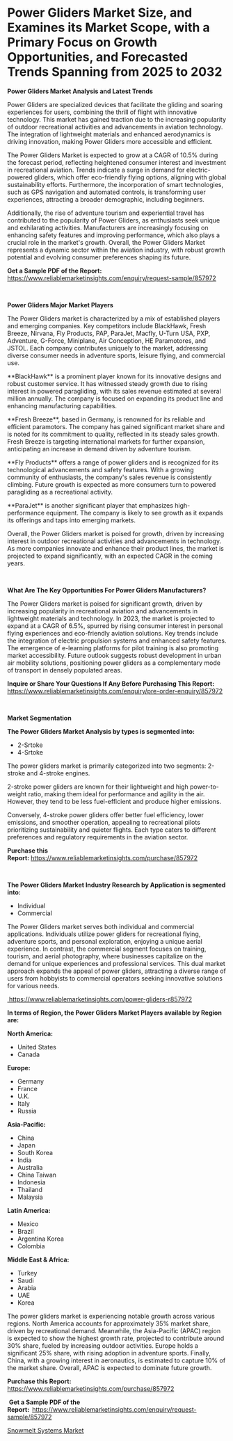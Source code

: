 <p><h1>Power Gliders Market Size, and Examines its Market Scope, with a Primary Focus on Growth Opportunities, and Forecasted Trends Spanning from 2025 to 2032</h1></p><p><strong>Power Gliders Market Analysis and Latest Trends</strong></p>
<p><p>Power Gliders are specialized devices that facilitate the gliding and soaring experiences for users, combining the thrill of flight with innovative technology. This market has gained traction due to the increasing popularity of outdoor recreational activities and advancements in aviation technology. The integration of lightweight materials and enhanced aerodynamics is driving innovation, making Power Gliders more accessible and efficient.</p><p>The Power Gliders Market is expected to grow at a CAGR of 10.5% during the forecast period, reflecting heightened consumer interest and investment in recreational aviation. Trends indicate a surge in demand for electric-powered gliders, which offer eco-friendly flying options, aligning with global sustainability efforts. Furthermore, the incorporation of smart technologies, such as GPS navigation and automated controls, is transforming user experiences, attracting a broader demographic, including beginners.</p><p>Additionally, the rise of adventure tourism and experiential travel has contributed to the popularity of Power Gliders, as enthusiasts seek unique and exhilarating activities. Manufacturers are increasingly focusing on enhancing safety features and improving performance, which also plays a crucial role in the market's growth. Overall, the Power Gliders Market represents a dynamic sector within the aviation industry, with robust growth potential and evolving consumer preferences shaping its future.</p></p>
<p><strong>Get a Sample PDF of the Report:&nbsp;</strong> <a href="https://www.reliablemarketinsights.com/enquiry/request-sample/857972?utm_campaign=2717&utm_medium=2&utm_source=Github&utm_content=ia&utm_term=09042025&utm_id=power-gliders">https://www.reliablemarketinsights.com/enquiry/request-sample/857972</a></p>
<p>&nbsp;</p>
<p><strong>Power Gliders Major Market Players</strong></p>
<p><p>The Power Gliders market is characterized by a mix of established players and emerging companies. Key competitors include BlackHawk, Fresh Breeze, Nirvana, Fly Products, PAP, ParaJet, Macfly, U-Turn USA, PXP, Adventure, G-Force, Miniplane, Air Conception, HE Paramotores, and JSTOL. Each company contributes uniquely to the market, addressing diverse consumer needs in adventure sports, leisure flying, and commercial use.</p><p>**BlackHawk** is a prominent player known for its innovative designs and robust customer service. It has witnessed steady growth due to rising interest in powered paragliding, with its sales revenue estimated at several million annually. The company is focused on expanding its product line and enhancing manufacturing capabilities.</p><p>**Fresh Breeze**, based in Germany, is renowned for its reliable and efficient paramotors. The company has gained significant market share and is noted for its commitment to quality, reflected in its steady sales growth. Fresh Breeze is targeting international markets for further expansion, anticipating an increase in demand driven by adventure tourism.</p><p>**Fly Products** offers a range of power gliders and is recognized for its technological advancements and safety features. With a growing community of enthusiasts, the company's sales revenue is consistently climbing. Future growth is expected as more consumers turn to powered paragliding as a recreational activity.</p><p>**ParaJet** is another significant player that emphasizes high-performance equipment. The company is likely to see growth as it expands its offerings and taps into emerging markets.</p><p>Overall, the Power Gliders market is poised for growth, driven by increasing interest in outdoor recreational activities and advancements in technology. As more companies innovate and enhance their product lines, the market is projected to expand significantly, with an expected CAGR in the coming years.</p></p>
<p>&nbsp;</p>
<p><strong>What Are The Key Opportunities For Power Gliders Manufacturers?</strong></p>
<p><p>The Power Gliders market is poised for significant growth, driven by increasing popularity in recreational aviation and advancements in lightweight materials and technology. In 2023, the market is projected to expand at a CAGR of 6.5%, spurred by rising consumer interest in personal flying experiences and eco-friendly aviation solutions. Key trends include the integration of electric propulsion systems and enhanced safety features. The emergence of e-learning platforms for pilot training is also promoting market accessibility. Future outlook suggests robust development in urban air mobility solutions, positioning power gliders as a complementary mode of transport in densely populated areas.</p></p>
<p><strong>Inquire or Share Your Questions If Any Before Purchasing This Report:</strong> <a href="https://www.reliablemarketinsights.com/enquiry/pre-order-enquiry/857972?utm_campaign=2717&utm_medium=2&utm_source=Github&utm_content=ia&utm_term=09042025&utm_id=power-gliders">https://www.reliablemarketinsights.com/enquiry/pre-order-enquiry/857972</a></p>
<p>&nbsp;</p>
<p><strong>Market Segmentation</strong></p>
<p><strong>The Power Gliders Market Analysis by types is segmented into:</strong></p>
<p><ul><li>2-Srtoke</li><li>4-Srtoke</li></ul></p>
<p><p>The power gliders market is primarily categorized into two segments: 2-stroke and 4-stroke engines. </p><p>2-stroke power gliders are known for their lightweight and high power-to-weight ratio, making them ideal for performance and agility in the air. However, they tend to be less fuel-efficient and produce higher emissions. </p><p>Conversely, 4-stroke power gliders offer better fuel efficiency, lower emissions, and smoother operation, appealing to recreational pilots prioritizing sustainability and quieter flights. Each type caters to different preferences and regulatory requirements in the aviation sector.</p></p>
<p><strong>Purchase this Report:&nbsp;</strong><a href="https://www.reliablemarketinsights.com/purchase/857972?utm_campaign=2717&utm_medium=2&utm_source=Github&utm_content=ia&utm_term=09042025&utm_id=power-gliders">https://www.reliablemarketinsights.com/purchase/857972</a></p>
<p>&nbsp;</p>
<p><strong>The Power Gliders Market Industry Research by Application is segmented into:</strong></p>
<p><ul><li>Individual</li><li>Commercial</li></ul></p>
<p><p>The Power Gliders market serves both individual and commercial applications. Individuals utilize power gliders for recreational flying, adventure sports, and personal exploration, enjoying a unique aerial experience. In contrast, the commercial segment focuses on training, tourism, and aerial photography, where businesses capitalize on the demand for unique experiences and professional services. This dual market approach expands the appeal of power gliders, attracting a diverse range of users from hobbyists to commercial operators seeking innovative solutions for various needs.</p></p>
<p><a href="https://www.reliablemarketinsights.com/power-gliders-r857972?utm_campaign=2717&utm_medium=2&utm_source=Github&utm_content=ia&utm_term=09042025&utm_id=power-gliders">&nbsp;https://www.reliablemarketinsights.com/power-gliders-r857972</a></p>
<p><strong>In terms of Region, the Power Gliders Market Players available by Region are:</strong></p>
<p>
    <p> <strong> North America: </strong>
        <ul>
            <li>United States</li>
            <li>Canada</li>
        </ul>
        </p> 
    <p> <strong> Europe: </strong>
        <ul>
            <li>Germany</li>
            <li>France</li>
            <li>U.K.</li>
            <li>Italy</li>
            <li>Russia</li>
        </ul>
        </p> 
    <p> <strong> Asia-Pacific: </strong>
        <ul>
            <li>China</li>
            <li>Japan</li>
            <li>South Korea</li>
            <li>India</li>
            <li>Australia</li>
            <li>China Taiwan</li>
            <li>Indonesia</li>
            <li>Thailand</li>
            <li>Malaysia</li>
        </ul>
        </p> 
    <p> <strong> Latin America: </strong>
        <ul>
            <li>Mexico</li>
            <li>Brazil</li>
            <li>Argentina Korea</li>
            <li>Colombia</li>
        </ul>
        </p> 
    <p> <strong> Middle East & Africa: </strong>
        <ul>
            <li>Turkey</li>
            <li>Saudi</li>
            <li>Arabia</li>
            <li>UAE</li>
            <li>Korea</li>
        </ul>
    </p>
    </p>
<p><p>The power gliders market is experiencing notable growth across various regions. North America accounts for approximately 35% market share, driven by recreational demand. Meanwhile, the Asia-Pacific (APAC) region is expected to show the highest growth rate, projected to contribute around 30% share, fueled by increasing outdoor activities. Europe holds a significant 25% share, with rising adoption in adventure sports. Finally, China, with a growing interest in aeronautics, is estimated to capture 10% of the market share. Overall, APAC is expected to dominate future growth.</p></p>
<p><strong>Purchase this Report: </strong><a href="https://www.reliablemarketinsights.com/purchase/857972?utm_campaign=2717&utm_medium=2&utm_source=Github&utm_content=ia&utm_term=09042025&utm_id=power-gliders">https://www.reliablemarketinsights.com/purchase/857972</a></p>
<p>&nbsp;<strong>Get a Sample PDF of the Report:&nbsp;&nbsp;</strong><a href="https://www.reliablemarketinsights.com/enquiry/request-sample/857972?utm_campaign=2717&utm_medium=2&utm_source=Github&utm_content=ia&utm_term=09042025&utm_id=power-gliders">https://www.reliablemarketinsights.com/enquiry/request-sample/857972</a></p>
<p><strong></strong></p>
<p><p><a href="https://github.com/techerghalim/Market-Research-Report-List-1/blob/main/snowmelt-systems-market.md?utm_campaign=2717&utm_medium=2&utm_source=Github&utm_content=ia&utm_term=09042025&utm_id=power-gliders">Snowmelt Systems Market</a></p></p>